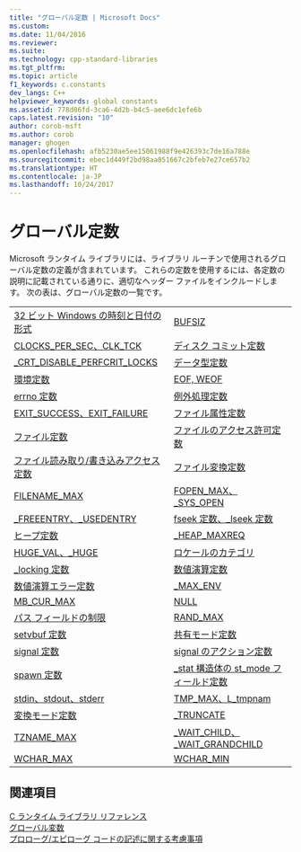 ```yaml
---
title: "グローバル定数 | Microsoft Docs"
ms.custom: 
ms.date: 11/04/2016
ms.reviewer: 
ms.suite: 
ms.technology: cpp-standard-libraries
ms.tgt_pltfrm: 
ms.topic: article
f1_keywords: c.constants
dev_langs: C++
helpviewer_keywords: global constants
ms.assetid: 778d86fd-3ca6-4d2b-b4c5-aee6dc1efe6b
caps.latest.revision: "10"
author: corob-msft
ms.author: corob
manager: ghogen
ms.openlocfilehash: afb5230ae5ee15061988f9e426393c7de16a788e
ms.sourcegitcommit: ebec1d449f2bd98aa851667c2bfeb7e27ce657b2
ms.translationtype: HT
ms.contentlocale: ja-JP
ms.lasthandoff: 10/24/2017
---
```

# <a name="global-constants"></a>グローバル定数
Microsoft ランタイム ライブラリには、ライブラリ ルーチンで使用されるグローバル定数の定義が含まれています。 これらの定数を使用するには、各定数の説明に記載されている通りに、適切なヘッダー ファイルをインクルードします。 次の表は、グローバル定数の一覧です。  
  
|||  
|-|-|  
|[32 ビット Windows の時刻と日付の形式](../c-runtime-library/32-bit-windows-time-date-formats.md)|[BUFSIZ](../c-runtime-library/bufsiz.md)|  
|[CLOCKS_PER_SEC、CLK_TCK](../c-runtime-library/clocks-per-sec-clk-tck.md)|[ディスク コミット定数](../c-runtime-library/commit-to-disk-constants.md)|  
|[_CRT_DISABLE_PERFCRIT_LOCKS](../c-runtime-library/crt-disable-perfcrit-locks.md)|[データ型定数](../c-runtime-library/data-type-constants.md)|  
|[環境定数](../c-runtime-library/environmental-constants.md)|[EOF, WEOF](../c-runtime-library/eof-weof.md)|  
|[errno 定数](../c-runtime-library/errno-constants.md)|[例外処理定数](../c-runtime-library/exception-handling-constants.md)|  
|[EXIT_SUCCESS、EXIT_FAILURE](../c-runtime-library/exit-success-exit-failure.md)|[ファイル属性定数](../c-runtime-library/file-attribute-constants.md)|  
|[ファイル定数](../c-runtime-library/file-constants.md)|[ファイルのアクセス許可定数](../c-runtime-library/file-permission-constants.md)|  
|[ファイル読み取り/書き込みアクセス定数](../c-runtime-library/file-read-write-access-constants.md)|[ファイル変換定数](../c-runtime-library/file-translation-constants.md)|  
|[FILENAME_MAX](../c-runtime-library/filename-max.md)|[FOPEN_MAX、_SYS_OPEN](../c-runtime-library/fopen-max-sys-open.md)|  
|[_FREEENTRY、_USEDENTRY](../c-runtime-library/freeentry-usedentry.md)|[fseek 定数、_lseek 定数](../c-runtime-library/fseek-lseek-constants.md)|  
|[ヒープ定数](../c-runtime-library/heap-constants.md)|[_HEAP_MAXREQ](../c-runtime-library/heap-maxreq.md)|  
|[HUGE_VAL、_HUGE](../c-runtime-library/huge-val-huge.md)|[ロケールのカテゴリ](../c-runtime-library/locale-categories.md)|  
|[_locking 定数](../c-runtime-library/locking-constants.md)|[数値演算定数](../c-runtime-library/math-constants.md)|  
|[数値演算エラー定数](../c-runtime-library/math-error-constants.md)|[_MAX_ENV](../c-runtime-library/max-env.md)|  
|[MB_CUR_MAX](../c-runtime-library/mb-cur-max.md)|[NULL](../c-runtime-library/null-crt.md)|  
|[パス フィールドの制限](../c-runtime-library/path-field-limits.md)|[RAND_MAX](../c-runtime-library/rand-max.md)|  
|[setvbuf 定数](../c-runtime-library/setvbuf-constants.md)|[共有モード定数](../c-runtime-library/sharing-constants.md)|  
|[signal 定数](../c-runtime-library/signal-constants.md)|[signal のアクション定数](../c-runtime-library/signal-action-constants.md)|  
|[spawn 定数](../c-runtime-library/spawn-constants.md)|[_stat 構造体の st_mode フィールド定数](../c-runtime-library/stat-structure-st-mode-field-constants.md)|  
|[stdin、stdout、stderr](../c-runtime-library/stdin-stdout-stderr.md)|[TMP_MAX、L_tmpnam](../c-runtime-library/tmp-max-l-tmpnam.md)|  
|[変換モード定数](../c-runtime-library/translation-mode-constants.md)|[_TRUNCATE](../c-runtime-library/truncate.md)|  
|[TZNAME_MAX](../c-runtime-library/tzname-max.md)|[_WAIT_CHILD、_WAIT_GRANDCHILD](../c-runtime-library/wait-child-wait-grandchild.md)|  
|[WCHAR_MAX](../c-runtime-library/wchar-max.md)|[WCHAR_MIN](../c-runtime-library/wchar-min.md)|  
  
## <a name="see-also"></a>関連項目  
 [C ランタイム ライブラリ リファレンス](../c-runtime-library/c-run-time-library-reference.md)   
 [グローバル変数](../c-runtime-library/global-variables.md)   
 [プロローグ/エピローグ コードの記述に関する考慮事項](../cpp/considerations-for-writing-prolog-epilog-code.md)